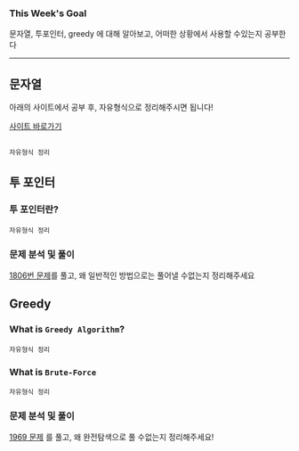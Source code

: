 ### This Week's Goal

문자열, 투포인터, greedy 에 대해 알아보고, 어떠한 상황에서 사용할 수있는지 공부한다


---


## 문자열 
아래의 사이트에서 공부 후, 자유형식으로 정리해주시면 됩니다!

[사이트 바로가기 ](https://swexpertacademy.com/main/learn/course/subjectDetail.do?courseId=AVuPDYSqAAbw5UW6&subjectId=AV5KmPTqDbUDFAXc)
~~~

자유형식 정리 

~~~



## 투 포인터

### 투 포인터란?
~~~
자유형식 정리 
~~~

### 문제 분석 및 풀이 
[1806번 문제](https://www.acmicpc.net/problem/1806)를 풀고, 왜 일반적인 방법으로는 풀어낼 수없는지 정리해주세요


## Greedy

### What is `Greedy Algorithm`?
~~~
자유형식 정리 
~~~

### What is `Brute-Force`
~~~
자유형식 정리 
~~~

### 문제 분석 및 풀이
[1969 문제](https://www.acmicpc.net/problem/1969) 를 풀고, 왜 완전탐색으로 풀 수없는지 정리해주세요! 
